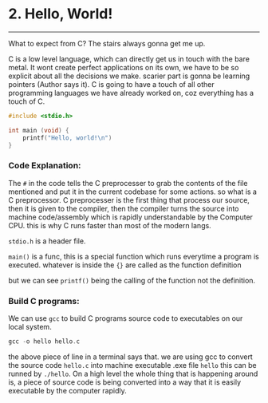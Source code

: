 # 2. Hello, World!

---

What to expect from C? The stairs always gonna get me up.

C is a low level language, which can directly get us in touch with the bare metal. It wont create perfect applications on its own, we have to be so explicit about all the decisions we make. scarier part is gonna be learning pointers (Author says it). C is going to have a touch of all other programming languages we have already worked on, coz everything has a touch of C.

```c
#include <stdio.h>

int main (void) {
	printf("Hello, world!\n")
}
```

### Code Explanation:

The `#` in the code tells the C preprocesser to grab the contents of the file mentioned and put it in the current codebase for some actions. so what is a C preprocessor. C preprocesser is the first thing that process our source, then it is given to the compiler, then the compiler turns the source into machine code/assembly which is rapidly understandable by the Computer CPU. this is why C runs faster than most of the modern langs.

`stdio.h` is a header file.

`main()` is a func, this is a special function which runs everytime a program is executed. whatever is inside the `{}` are called as the function definition

but we can see `printf()` being the calling of the function not the definition.

### Build C programs:

We can use `gcc` to build C programs source code to executables on our local system.

```c
gcc -o hello hello.c
```

the above piece of line in a terminal says that. we are using gcc to convert the source code `hello.c` into machine executable .exe file `hello` this can be runned by `./hello`. On a high level the whole thing that is happening around is, a piece of source code is being converted into a way that it is easily executable by the computer rapidly.
